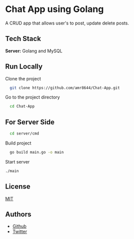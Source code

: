 # Chat App using Golang

A CRUD app that allows user's to post, update delete posts.
<!-- 
## Demo

Live Preview

[Live](https://social-media-amr8644.vercel.app/) -->

## Tech Stack

<!-- **Client:** Next JS and Chakra UI -->

**Server:** Golang and MySQL

## Run Locally

Clone the project

```bash
  git clone https://github.com/amr8644/Chat-App.git
```

Go to the project directory

```bash
  cd Chat-App
```
<!-- 
## For Client Side

```bash
  cd client
```

Install dependencies

```bash
  yarn install
```

Run

```bash
  yarn run dev
``` -->

## For Server Side

```bash
  cd server/cmd
```

Build project

```bash
  go build main.go -o main
```

Start server

```bash
./main
```

## License

[MIT](https://choosealicense.com/licenses/mit/)

## Authors

-  [Github](https://github.com/amr8644)
-  [Twitter](https://twitter.com/ashebo_amr)
